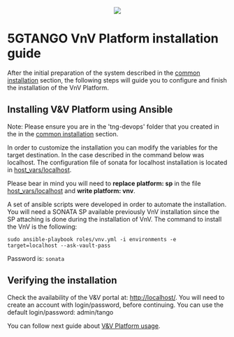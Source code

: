 <p align="center"><img src="https://github.com/sonata-nfv/tng-api-gtw/wiki/images/sonata-5gtango-logo-500px.png" /></p>

# 5GTANGO VnV Platform installation guide

After the initial preparation of the system described in the [common installation](/common-installation.md) section, the following steps will guide you to configure and finish the installation of the VnV Platform.

## Installing V&V Platform using Ansible

Note: Please ensure you are in the 'tng-devops' folder that you created in the in the [common installation](/common-installation.md) section.

In order to customize the installation you can modify the variables for the target destination. In the case described in the command below was localhost. The configuration file of sonata for localhost installation is located in [host_vars/localhost](https://github.com/sonata-nfv/tng-devops/blob/master/host_vars/localhost).

Please bear in mind you will need to **replace platform: sp** in the file [host_vars/localhost](https://github.com/sonata-nfv/tng-devops/blob/master/host_vars/localhost) and **write platform: vnv**.

A set of ansible scripts were developed in order to automate the installation. You will need a SONATA SP available previously VnV installation since the SP attaching is done during the installation of VnV. The command to install the VnV is the following:

`sudo ansible-playbook roles/vnv.yml -i environments -e target=localhost --ask-vault-pass`

Password is: `sonata`


## Verifying the installation

Check the availability of the V&V portal at: [http://localhost/](https://localhost/). You will need to create an account with login/password, before continuing. You can use the default login/password: admin/tango

You can follow next guide about [V&V Platform usage](vnv.md).


